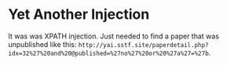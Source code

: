 # Yet Another Injection

It was was XPATH injection. Just needed to find a paper that was unpublished like this:
`http://yai.sstf.site/paperdetail.php?idx=32%27%20and%20@published=%27no%27%20or%20%27a%27=%27b`.